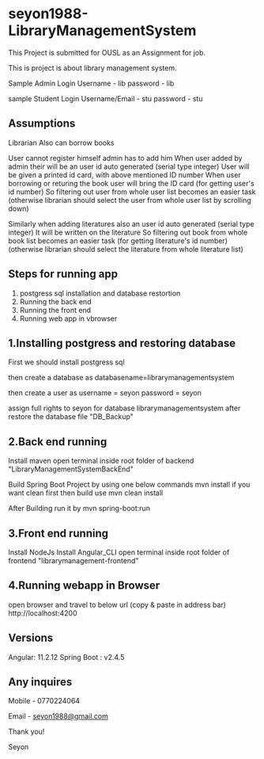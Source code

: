 # seyon1988-LibraryManagementSystem

This Project is submitted for OUSL as an Assignment for job.

This is project is about library management system.


Sample Admin Login
Username - lib
password - lib

sample Student Login
Username/Email - stu
password - stu


Assumptions
-----------
Librarian Also can borrow books

User cannot register himself admin has to add him
When user added by admin
their will be an user id auto generated (serial type integer)
User will be given a printed id card, with above mentioned ID number
When user borrowing or returing the book user will bring the ID card (for getting  user's id number)
So filtering out user from whole user list becomes an easier task
(otherwise librarian should select the user from whole user list by scrolling down)

Similarly when adding literatures also an user id auto generated (serial type integer)
It will be written on the literature
So filtering out book from whole book list becomes an easier task (for getting literature's id number)
(otherwise librarian should select the literature from whole literature list)

Steps for running app
----------------------
1. postgress sql installation and database restortion
2. Running the back end
3. Running the front end
4. Running web app in vbrowser

1.Installing postgress and restoring database
----------------------------------------------
First we should install postgress sql

then create a database as 
databasename=librarymanagementsystem

then create a user as
username = seyon
password = seyon

assign full rights to seyon for database librarymanagementsystem
after restore the database file "DB_Backup"


2.Back end running
--------------------
Install maven
open terminal inside root folder 
of backend "LibraryManagementSystemBackEnd"

Build Spring Boot Project by using one below commands
mvn install
if you want clean first then build use
mvn clean install

After Building run it by
mvn spring-boot:run


3.Front end running
--------------------
Install NodeJs
Install Angular_CLI
open terminal inside root folder 
of frontend "librarymanagement-frontend"


4.Running webapp in Browser
---------------------------
open browser and travel to below url
(copy & paste in address bar)
http://localhost:4200


Versions
---------
Angular: 11.2.12
Spring Boot : v2.4.5

Any inquires
-----------
Mobile - 0770224064

Email - seyon1988@gmail.com


Thank you!

Seyon

